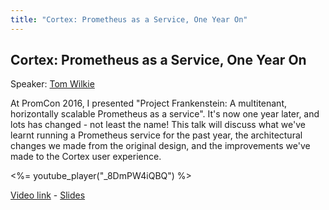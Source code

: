 ```yaml
---
title: "Cortex: Prometheus as a Service, One Year On"
---
```


## Cortex: Prometheus as a Service, One Year On

Speaker: [Tom Wilkie](/2017-munich/speakers/tom-wilkie/)

At PromCon 2016, I presented "Project Frankenstein: A multitenant, horizontally scalable Prometheus as a service". It's now one year later, and lots has changed - not least the name!  This talk will discuss what we've learnt running a Prometheus service for the past year, the architectural changes we made from the original design, and the improvements we've made to the Cortex user experience.

<%= youtube_player("_8DmPW4iQBQ") %>

[Video link](https://youtu.be/_8DmPW4iQBQ) -
[Slides](/2017-munich/slides/cortex-prometheus-as-a-service-one-year-on.pdf)
